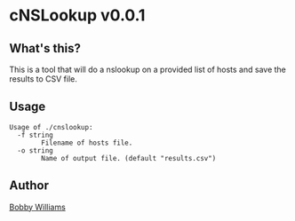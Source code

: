 # cNSLookup v0.0.1

## What's this?
This is a tool that will do a nslookup on a provided list of hosts and save the results to CSV file.

## Usage
```
Usage of ./cnslookup:
  -f string
        Filename of hosts file.
  -o string
        Name of output file. (default "results.csv")
```

## Author
[Bobby Williams](https://www.linkedin.com/in/bobby-williams-48222450)